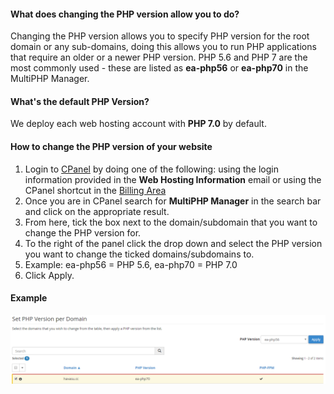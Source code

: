 #### What does changing the PHP version allow you to do?
Changing the PHP version allows you to specify PHP version for the root domain or any sub-domains, doing this allows you to run PHP applications that require an older or a newer PHP version. PHP 5.6 and PHP 7 are the most commonly used - these are listed as **ea-php56** or **ea-php70** in the MultiPHP Manager. 

#### What's the default PHP Version?
We deploy each web hosting account with **PHP 7.0** by default.

#### How to change the PHP version of your website
1. Login to [CPanel](https://cpanel.hexanenetworks.com) by doing one of the following: using the login information provided in the **Web Hosting Information** email or using the CPanel shortcut in the [Billing Area](https://billing.hexanenetworks.com/)
2. Once you are in CPanel search for **MultiPHP Manager** in the search bar and click on the appropriate result.
3. From here, tick the box next to the domain/subdomain that you want to change the PHP version for.
4. To the right of the panel click the drop down and select the PHP version you want to change the ticked domains/subdomains to.
5. Example: ea-php56 = PHP 5.6, ea-php70 = PHP 7.0
6. Click Apply.	

#### Example
![Changing PHP Version](https://raw.githubusercontent.com/HexaneNetworks/help-assets/master/assets/changing-php-version.png)